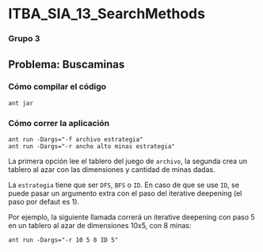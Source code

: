 # ITBA_SIA_13_SearchMethods

### Grupo 3

## Problema: Buscaminas

### Cómo compilar el código

```
ant jar
```

### Cómo correr la aplicación

```
ant run -Dargs="-f archivo estrategia"
ant run -Dargs="-r ancho alto minas estrategia"
```

La primera opción lee el tablero del juego de `archivo`, la segunda crea un
tablero al azar con las dimensiones y cantidad de minas dadas.

La `estrategia` tiene que ser `DFS`, `BFS` o `ID`. En caso de que se use `ID`,
se puede pasar un argumento extra con el paso del iterative deepening (el paso
por defaut es 1).

Por ejemplo, la siguiente llamada correrá un iterative deepening con paso 5 en
un tablero al azar de dimensiones 10x5, con 8 minas:

```
ant run -Dargs="-r 10 5 8 ID 5"
```

